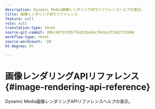```yaml
---
description: Dynamic Media画像レンダリングAPIリファレンスヘルプの表示。
title: 画像レンダリングAPIリファレンス
feature: null
role: null
translation-type: tm+mt
source-git-commit: d0bc88f55f857762b3bab4c76d1e3f3dd2733d60
workflow-type: tm+mt
source-wordcount: '26'
ht-degree: 0%

---
```



# 画像レンダリングAPIリファレンス{#image-rendering-api-reference}

Dynamic Media画像レンダリングAPIリファレンスヘルプの表示。

